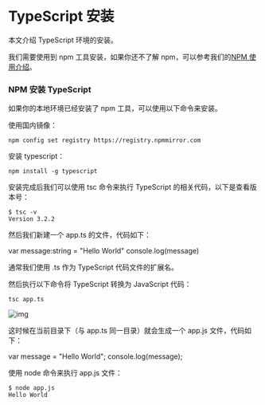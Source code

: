 # TypeScript 安装

本文介绍 TypeScript 环境的安装。

我们需要使用到 npm 工具安装，如果你还不了解 npm，可以参考我们的[NPM 使用介绍](https://www.runoob.com/nodejs/nodejs-npm.html)。

### NPM 安装 TypeScript

如果你的本地环境已经安装了 npm 工具，可以使用以下命令来安装。

使用国内镜像：

```
npm config set registry https://registry.npmmirror.com
```

安装 typescript：

```
npm install -g typescript
```

安装完成后我们可以使用 tsc 命令来执行 TypeScript 的相关代码，以下是查看版本号：

```
$ tsc -v
Version 3.2.2
```

然后我们新建一个 app.ts 的文件，代码如下：

var message:string = "Hello World"  console.log(message)

通常我们使用 .ts 作为 TypeScript 代码文件的扩展名。

然后执行以下命令将 TypeScript 转换为 JavaScript 代码：

```
tsc app.ts
```

![img](https://www.runoob.com/wp-content/uploads/2019/01/typescript_compiler.png)

这时候在当前目录下（与 app.ts 同一目录）就会生成一个 app.js 文件，代码如下：

var message = "Hello World"; console.log(message);

使用 node 命令来执行 app.js 文件：

```
$ node app.js 
Hello World
```